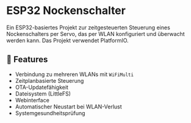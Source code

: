 # ESP32 Nockenschalter

Ein ESP32-basiertes Projekt zur zeitgesteuerten Steuerung eines Nockenschalters per Servo, das per WLAN konfiguriert und überwacht werden kann. Das Projekt verwendet PlatformIO.

## 🔧 Features

- Verbindung zu mehreren WLANs mit `WiFiMulti`
- Zeitplanbasierte Steuerung
- OTA-Updatefähigkeit
- Dateisystem (LittleFS)
- Webinterface
- Automatischer Neustart bei WLAN-Verlust
- Systemgesundheitsprüfung
